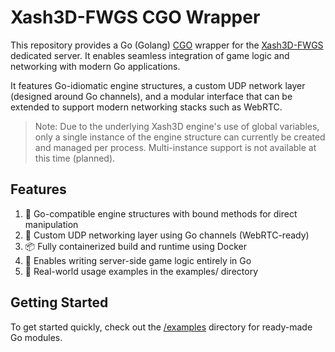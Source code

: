 # Xash3D-FWGS CGO Wrapper

This repository provides a Go (Golang) [CGO](https://pkg.go.dev/cmd/cgo) wrapper for the [Xash3D-FWGS](https://github.com/FWGS/xash3d-fwgs) dedicated server. It enables seamless integration of game logic and networking with modern Go applications.

It features Go-idiomatic engine structures, a custom UDP network layer (designed around Go channels), and a modular interface that can be extended to support modern networking stacks such as WebRTC.

> Note: Due to the underlying Xash3D engine's use of global variables, only a single instance of the engine structure can currently be created and managed per process. Multi-instance support is not available at this time (planned).

## Features

1. 🧩 Go-compatible engine structures with bound methods for direct manipulation
2. 🔗 Custom UDP networking layer using Go channels (WebRTC-ready)
3. 📦 Fully containerized build and runtime using Docker
4. 🧠 Enables writing server-side game logic entirely in Go
5. 📁 Real-world usage examples in the examples/ directory

## Getting Started

To get started quickly, check out the [/examples](./examples) directory for ready-made Go modules.